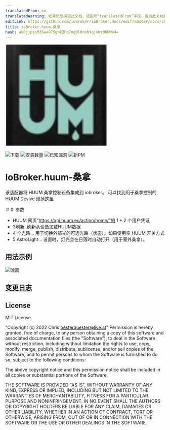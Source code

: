```yaml
---
translatedFrom: en
translatedWarning: 如果您想编辑此文档，请删除“translatedFrom”字段，否则此文档将再次自动翻译
editLink: https://github.com/ioBroker/ioBroker.docs/edit/master/docs/zh-cn/adapterref/iobroker.huum-sauna/README.md
title: ioBroker.huum-桑拿
hash: aU0jjpssM3SwaO7SgNk2hq7ngOl6nohYqjvWz06NWe4=
---
```

![商标](../../../en/adapterref/iobroker.huum-sauna/admin/huum-sauna.png)

![下载](https://img.shields.io/npm/dm/iobroker.huum-sauna)
![安装数量](https://img.shields.io/npm/v/iobroker.huum-sauna/latest)
![已知漏洞](https://snyk.io/test/github/chris-1965/ioBroker.huum-sauna/badge.svg)
![新PM](https://nodei.co/npm/iobroker.huum-sauna.png?downloads=true)

# IoBroker.huum-桑拿
该适配器将 HUUM 桑拿控制设备集成到 iobroker。
可以找到用于桑拿控制的 HUUM Devive 规范[这里](https://huum.de/)

＃＃ 参数
- HUUM 网页“https://api.huum.eu/action/home/”的 1 + 2 个用户凭证
- 3刷新..刷新从设备加载HUUM数据
- 4 个光路 .. 用于切换外部光的可选光路（状态）。如果使用空 HUUM 开关方式
- 5 AstroLight .. 设置时，灯光会在日落时自动打开（用于室外桑拿）。

## 用法示例
![涂鸦](https://user-images.githubusercontent.com/56934142/150417838-425261da-a6c7-47b3-bf1b-2af6035ffd59.png)

## [变更日志](CHANGELOG.md)

## License
MIT License

"Copyright (c) 2022 Chris <besterquester@live.at>"
Permission is hereby granted, free of charge, to any person obtaining a copy
of this software and associated documentation files (the "Software"), to deal
in the Software without restriction, including without limitation the rights
to use, copy, modify, merge, publish, distribute, sublicense, and/or sell
copies of the Software, and to permit persons to whom the Software is
furnished to do so, subject to the following conditions:

The above copyright notice and this permission notice shall be included in all
copies or substantial portions of the Software.

THE SOFTWARE IS PROVIDED "AS IS", WITHOUT WARRANTY OF ANY KIND, EXPRESS OR
IMPLIED, INCLUDING BUT NOT LIMITED TO THE WARRANTIES OF MERCHANTABILITY,
FITNESS FOR A PARTICULAR PURPOSE AND NONINFRINGEMENT. IN NO EVENT SHALL THE
AUTHORS OR COPYRIGHT HOLDERS BE LIABLE FOR ANY CLAIM, DAMAGES OR OTHER
LIABILITY, WHETHER IN AN ACTION OF CONTRACT, TORT OR OTHERWISE, ARISING FROM,
OUT OF OR IN CONNECTION WITH THE SOFTWARE OR THE USE OR OTHER DEALINGS IN THE
SOFTWARE.